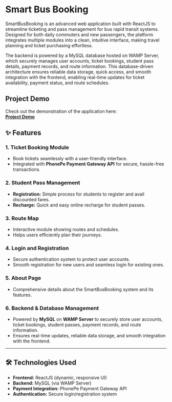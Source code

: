 # Smart Bus Booking

SmartBusBooking is an advanced web application built with ReactJS to streamline ticketing and pass management for bus rapid transit systems.
Designed for both daily commuters and new passengers, the platform integrates multiple modules into a clean, intuitive interface, making travel planning and ticket purchasing effortless.

The backend is powered by a MySQL database hosted on WAMP Server, which securely manages user accounts, ticket bookings, student pass details, payment records, and route information. This database-driven architecture ensures reliable data storage, quick access, and smooth integration with the frontend, enabling real-time updates for ticket availability, payment status, and route schedules.

## Project Demo

Check out the demonstration of the application here:  
[**Project Demo**](https://drive.google.com/file/d/1F5xjcUa-Pb00WenakpK1QkQDyZeL1ckX/view?usp=sharing)
## ✨ Features

### 1. Ticket Booking Module
- Book tickets seamlessly with a user-friendly interface.
- Integrated with **PhonePe Payment Gateway API** for secure, hassle-free transactions.

### 2. Student Pass Management
- **Registration:** Simple process for students to register and avail discounted fares.
- **Recharge:** Quick and easy online recharge for student passes.

### 3. Route Map
- Interactive module showing routes and schedules.
- Helps users efficiently plan their journeys.

### 4. Login and Registration
- Secure authentication system to protect user accounts.
- Smooth registration for new users and seamless login for existing ones.

### 5. About Page
- Comprehensive details about the SmartBusBooking system and its features.

### 6. Backend & Database Management
- Powered by **MySQL** on **WAMP Server** to securely store user accounts, ticket bookings, student passes, payment records, and route information.
- Ensures real-time updates, reliable data storage, and smooth integration with the frontend.

---

## 🛠 Technologies Used
- **Frontend:** ReactJS (dynamic, responsive UI)
- **Backend:** MySQL (via WAMP Server)
- **Payment Integration:** PhonePe Payment Gateway API
- **Authentication:** Secure login/registration system
